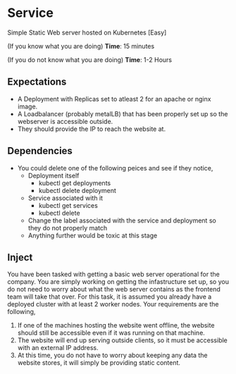 # Service
Simple Static Web server hosted on Kubernetes [Easy]

(If you know what you are doing)
**Time**: 15 minutes

(If you do not know what you are doing)
**Time**: 1-2 Hours

## Expectations 

- A Deployment with Replicas set to atleast 2 for an apache or nginx image.
- A Loadbalancer (probably metalLB) that has been properly set up so the webserver is accessible outside.
- They should provide the IP to reach the website at.

## Dependencies

- You could delete one of the following peices and see if they notice,
  - Deployment itself
    - kubectl get deployments
    - kubectl delete deployment
  - Service associated with it
    - kubectl get services
    - kubectl delete <service>
  - Change the label associated with the service and deployment so they do not properly match
  - Anything further would be toxic at this stage

## Inject

You have been tasked with getting a basic web server operational for the company. You are simply working on getting the infastructure set up, so you do not need to worry about what the web server contains as the frontend team will take that over. For this task, it is assumed you already have a deployed cluster with at least 2 worker nodes. Your requirements are the following,

1. If one of the machines hosting the website went offline, the website should still be accessible even if it was running on that machine.
2. The website will end up serving outside clients, so it must be accessible with an external IP address.
3. At this time, you do not have to worry about keeping any data the website stores, it will simply be providing static content.